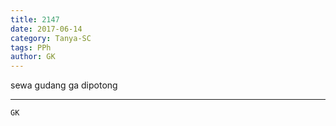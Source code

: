 ```yaml
---
title: 2147
date: 2017-06-14
category: Tanya-SC
tags: PPh
author: GK
---
```


sewa gudang ga dipotong

---



`GK`
